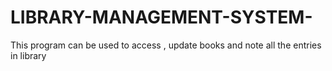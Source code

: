 # LIBRARY-MANAGEMENT-SYSTEM-
This program can be used to access , update books and note all the entries in library
